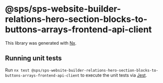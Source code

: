 # @sps/sps-website-builder-relations-hero-section-blocks-to-buttons-arrays-frontend-api-client

This library was generated with [Nx](https://nx.dev).

## Running unit tests

Run `nx test @sps/sps-website-builder-relations-hero-section-blocks-to-buttons-arrays-frontend-api-client` to execute the unit tests via [Jest](https://jestjs.io).
